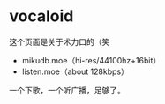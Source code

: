 # vocaloid
这个页面是关于术力口的（笑
- mikudb.moe（hi-res/44100hz+16bit）
- listen.moe（about 128kbps）

一个下歌，一个听广播，足够了。
